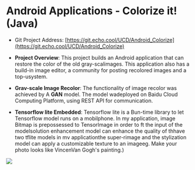 
# Android Applications - Colorize it! (Java)


* Git Project Address: [https://git.echo.cool/UCD/Android_Colorize](https://git.echo.cool/UCD/Android_Colorize)


* **Project Overview**: This project builds an Android application that can restore the color of the old gray-scalimages. This application also has a build-in image editor, a community for posting recolored images and a top-usystem.
* **Grav-scale Image Recolor**: The functionality of image recolor was achieved by A **GAN** model. The model wadeployed on Baidu Cloud Computing Platform, using REST API for communication.
* **Tensorflow lite Embedded**: Tensorflow lite is a Bun-time library to let Tensorflow model runs on a mobilphone. In my application, image Bitmap is prepossessed to Tensorlmage in order to ft the input of the modelsolution enhancement model can enhance the quality of thhave two tflite models in mv applicationthe super-rimage and the stylization model can apply a customizable texture to an imageeg. Make your photo looks like VincenVan Gogh's painting.)


[![](https://www.yuyangwang.org/assets/images/Android%20Applications%20-%20Colorize%20it!%20(Java).png)](https://www.yuyangwang.org/assets/images/Android%20Applications%20-%20Colorize%20it!%20(Java).png)

